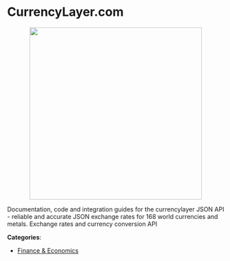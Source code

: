 # CurrencyLayer.com
<p align="center">
    <img width="400" src="https://raw.githubusercontent.com/apis-list/apis-list/apis/currencylayer-com/logo_256x256.png" />
</p>

Documentation, code and integration guides for the currencylayer JSON API - reliable and accurate JSON exchange rates for 168 world currencies and metals. Exchange rates and currency conversion API



**Categories**:

- [Finance & Economics](https://github.com/apis-list/apis-list#finance-and-economics)



